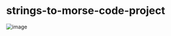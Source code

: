 # strings-to-morse-code-project

![image](https://github.com/user-attachments/assets/eac83214-2d1a-4f7a-ac40-088680bdce12)
